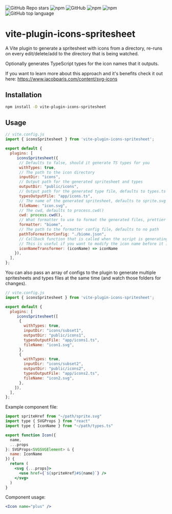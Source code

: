 ![GitHub Repo stars](https://img.shields.io/github/stars/forge42dev/vite-plugin-icons-spritesheet?style=social)
![npm](https://img.shields.io/npm/v/vite-plugin-icons-spritesheet?style=plastic)
![GitHub](https://img.shields.io/github/license/forge42dev/vite-plugin-icons-spritesheet?style=plastic)
![npm](https://img.shields.io/npm/dy/vite-plugin-icons-spritesheet?style=plastic) 
![npm](https://img.shields.io/npm/dw/vite-plugin-icons-spritesheet?style=plastic) 
![GitHub top language](https://img.shields.io/github/languages/top/forge42dev/vite-plugin-icons-spritesheet?style=plastic) 

# vite-plugin-icons-spritesheet
A Vite plugin to generate a spritesheet with icons from a directory, re-runs on every edit/delete/add to the directory that is being watched.

Optionally generates TypeScript types for the icon names that it outputs.

If you want to learn more about this approach and it's benefits 
check it out here:
https://www.jacobparis.com/content/svg-icons

## Installation
```bash
npm install -D vite-plugin-icons-spritesheet
```

## Usage
```javascript
// vite.config.js
import { iconsSpritesheet } from 'vite-plugin-icons-spritesheet';

export default {
  plugins: [
     iconsSpritesheet({
      // Defaults to false, should it generate TS types for you
      withTypes: true,
      // The path to the icon directory
      inputDir: "icons",
      // Output path for the generated spritesheet and types
      outputDir: "public/icons",
      // Output path for the generated type file, defaults to types.ts in outputDir
      typesOutputFile: "app/icons.ts",
      // The name of the generated spritesheet, defaults to sprite.svg
      fileName: "icon.svg",
      // The cwd, defaults to process.cwd()
      cwd: process.cwd(),
      // What formatter to use to format the generated files, prettier or biome, defaults to no formatter
      formatter: "biome",
      // The path to the formatter config file, defaults to no path
      pathToFormatterConfig: "./biome.json",
      // Callback function that is called when the script is generating the icon name
      // This is useful if you want to modify the icon name before it is written to the file
      iconNameTransformer: (iconName) => iconName
    }),
  ],
};
```

You can also pass an array of configs to the plugin to generate multiple spritesheets and types files at the same time (and watch those folders for changes).
```javascript
// vite.config.js
import { iconsSpritesheet } from 'vite-plugin-icons-spritesheet';

export default {
  plugins: [
     iconsSpritesheet([
      { 
        withTypes: true, 
        inputDir: "icons/subset1", 
        outputDir: "public/icons1", 
        typesOutputFile: "app/icons1.ts", 
        fileName: "icon1.svg", 
      },
      { 
        withTypes: true, 
        inputDir: "icons/subset2",
        outputDir: "public/icons2", 
        typesOutputFile: "app/icons2.ts", 
        fileName: "icon2.svg", 
      },
    ]),
  ],
};
```


Example component file:

```jsx
import spriteHref from "~/path/sprite.svg"
import type { SVGProps } from "react"
import type { IconName } from "~/path/types.ts"

export function Icon({
  name,
  ...props
}: SVGProps<SVGSVGElement> & {
  name: IconName
}) {
  return (
    <svg {...props}>
      <use href={`${spriteHref}#${name}`} />
    </svg>
  )
}
```

Component usage:

```jsx
<Icon name="plus" />
```